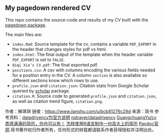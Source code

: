 ## My pagedown rendered CV

This repo contains the source-code and results of my CV built with the [pagedown package](https://pagedown.rbind.io). 

The main files are:

- `index.Rmd`: Source template for the cv, contains a variable `PDF_EXPORT` in the header that changes styles for pdf vs html. 
- `index.html`: The final output of the template when the header variable `PDF_EXPORT` is set to `FALSE`.
- `Qiqi Xie’s CV.pdf`: The final exported pdf. 
- `positions.csv`: A csv with columns encoding the various fields needed for a position entry in the CV. A column `section` is also available so different sections know which rows to use.
- `profile.json` and `citation.json`: Citation stats from Google Scholar queried by [scholar](https://cran.r-project.org/package=scholar) package.
- `citation.R`: Source code to generated `profile.json` and `citation.json`, as well as citation trend figure, `citation.png`.

作者：解琪琪
链接：https://www.jianshu.com/u/bcb81276c29d
来源：简书
参考资料：[datadrivencv包官方说明](http://nickstrayer.me/datadrivencv/)
[nstrayer/datadrivencv](https://github.com/nstrayer/datadrivencv)
[GuangchuangYu/cv](https://github.com/GuangchuangYu/cv)
[质感满满的简历，你也可以有！](https://mp.weixin.qq.com/s/Dz2fa83O_P5QPD8VLR7DRQ)
[怎样使用R语言制作一份高大上的简历](https://www.jianshu.com/p/6739af01d594)
[Pandoc官网](https://pandoc.org/installing.html#macos)
简书著作权归作者所有，任何形式的转载都请联系作者获得授权并注明出处。
